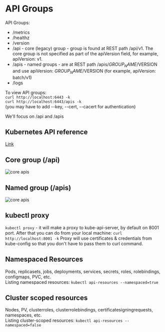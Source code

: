 # API Groups

API Groups:
* /metrics
* /healthz
* /version
* /api - core (legacy) group - group is found at REST path /api/v1. The core group is not specified as part of the apiVersion field, for example, apiVersion: v1.
* /apis - named groups - are at REST path /apis/$GROUP_NAME/$VERSION and use apiVersion: $GROUP_NAME/$VERSION (for example, apiVersion: batch/v1)
* /logs

To view API groups:  
``` curl http://localhost:6443 -k ```  
``` curl http://localhost:6443/apis -k ```  
(you may have to add --key, --cert, --cacert for authentication)

We'll focus on /api and /apis  

## Kubernetes API reference

[Link](https://kubernetes.io/docs/reference/generated/kubernetes-api/v1.27/)

## Core group (/api)
![core apis](../images/28_core_apis.png)

## Named group (/apis)
![core apis](../images/28_named_apis.png)

## kubectl proxy

```kubectl proxy```  - it will make a proxy to kube-api-server, by default on 8001 port.
After that you can do from your local machine: ``` curl http://localhost:8001 -k ```
Proxy will use certificates & credentials from kube-config so that you don't have to pass them to curl command.


## Namespaced Resources

Pods, replicasets, jobs, deployments, services, secrets, roles, rolebindings, configmaps, PVC, etc.  
Listing namespaced resources: ```kubectl api-resources --namespaced=true```

## Cluster scoped resources

Nodes, PV, clusterroles, clusterrolebindings, certificatesigningrequests, namespaces, etc.  
Listing cluster-scoped resources: ```kubectl api-resources --namespaced=false```

